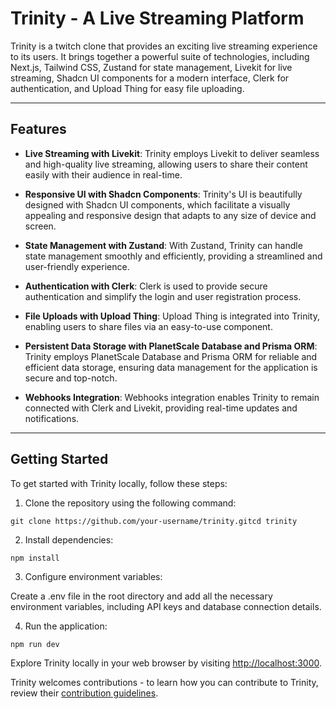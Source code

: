 # Trinity - A Live Streaming Platform

Trinity is a twitch clone that provides an exciting live streaming experience to its users. It brings together a powerful suite of technologies, including Next.js, Tailwind CSS, Zustand for state management, Livekit for live streaming, Shadcn UI components for a modern interface, Clerk for authentication, and Upload Thing for easy file uploading.

---

## Features

- **Live Streaming with Livekit**: Trinity employs Livekit to deliver seamless and high-quality live streaming, allowing users to share their content easily with their audience in real-time.

- **Responsive UI with Shadcn Components**: Trinity's UI is beautifully designed with Shadcn UI components, which facilitate a visually appealing and responsive design that adapts to any size of device and screen.

- **State Management with Zustand**: With Zustand, Trinity can handle state management smoothly and efficiently, providing a streamlined and user-friendly experience.

- **Authentication with Clerk**: Clerk is used to provide secure authentication and simplify the login and user registration process.

- **File Uploads with Upload Thing**: Upload Thing is integrated into Trinity, enabling users to share files via an easy-to-use component.

- **Persistent Data Storage with PlanetScale Database and Prisma ORM**: Trinity employs PlanetScale Database and Prisma ORM for reliable and efficient data storage, ensuring data management for the application is secure and top-notch.

- **Webhooks Integration**: Webhooks integration enables Trinity to remain connected with Clerk and Livekit, providing real-time updates and notifications.

---

## Getting Started

To get started with Trinity locally, follow these steps:

1.  Clone the repository using the following command:

<!---->

    git clone https://github.com/your-username/trinity.gitcd trinity

2.  Install dependencies:

<!---->

    npm install

3.  Configure environment variables:

Create a .env file in the root directory and add all the necessary environment variables, including API keys and database connection details.

4.  Run the application:

<!---->

    npm run dev

Explore Trinity locally in your web browser by visiting <http://localhost:3000>.

Trinity welcomes contributions - to learn how you can contribute to Trinity, review their [contribution guidelines](CONTRIBUTING.md).
